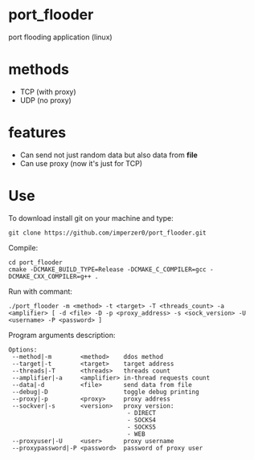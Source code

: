 # port_flooder
port flooding application (linux)

# methods
 - TCP (with proxy)
 - UDP (no proxy)

# features
 - Can send not just random data but also data from <b>file</b>
 - Can use proxy (now it's just for TCP)

# Use

To download install git on your machine and type:
```
git clone https://github.com/imperzer0/port_flooder.git
```

Compile:
```
cd port_flooder
cmake -DCMAKE_BUILD_TYPE=Release -DCMAKE_C_COMPILER=gcc -DCMAKE_CXX_COMPILER=g++ .
```

Run with commant:
```
./port_flooder -m <method> -t <target> -T <threads_count> -a <amplifier> [ -d <file> -D -p <proxy_address> -s <sock_version> -U <username> -P <password> ]
```

Program arguments description:
```
Options:
 --method|-m        <method>    ddos method
 --target|-t        <target>    target address
 --threads|-T       <threads>   threads count
 --amplifier|-a     <amplifier> in-thread requests count
 --data|-d          <file>      send data from file
 --debug|-D                     toggle debug printing
 --proxy|-p         <proxy>     proxy address
 --sockver|-s       <version>   proxy version:
                                 - DIRECT
                                 - SOCKS4
                                 - SOCKS5
                                 - WEB
 --proxyuser|-U     <user>      proxy username
 --proxypassword|-P <password>  password of proxy user
 ```
